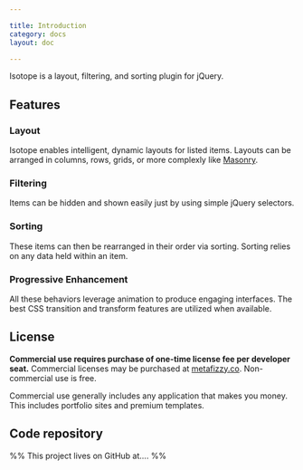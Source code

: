 ```yaml
---

title: Introduction
category: docs
layout: doc

---
```


Isotope is a layout, filtering, and sorting plugin for jQuery.   

## Features

### Layout

Isotope enables intelligent, dynamic layouts for listed items. Layouts can be arranged in columns, rows, grids, or more complexly like [Masonry](http://desandro.com/resources/jquery-masonry).

### Filtering

Items can be hidden and shown easily just by using simple jQuery selectors.

### Sorting

These items can then be rearranged in their order via sorting. Sorting relies on any data held within an item.

### Progressive Enhancement 

All these behaviors leverage animation to produce engaging interfaces. The best CSS transition and transform features are utilized when available.

## License

**Commercial use requires purchase of one-time license fee per developer seat.** Commercial licenses may be purchased at [metafizzy.co](http://metafizzy.co). Non-commercial use is free.

Commercial use generally includes any application that makes you money. This includes portfolio sites and premium templates.

## Code repository

%% This project lives on GitHub at.... %%

